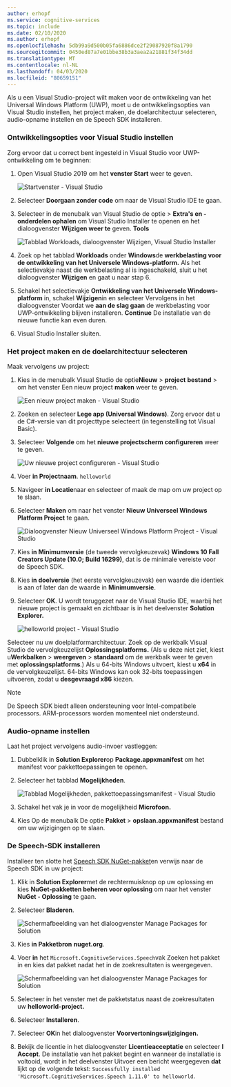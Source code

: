 ```yaml
---
author: erhopf
ms.service: cognitive-services
ms.topic: include
ms.date: 02/10/2020
ms.author: erhopf
ms.openlocfilehash: 5db99a9d500b05fa6886dce2f29087920f8a1790
ms.sourcegitcommit: 0450ed87a7e01bbe38b3a3aea2a21881f34f34dd
ms.translationtype: MT
ms.contentlocale: nl-NL
ms.lasthandoff: 04/03/2020
ms.locfileid: "80659151"
---
```

Als u een Visual Studio-project wilt maken voor de ontwikkeling van het Universal Windows Platform (UWP), moet u de ontwikkelingsopties van Visual Studio instellen, het project maken, de doelarchitectuur selecteren, audio-opname instellen en de Speech SDK installeren.

### <a name="set-up-visual-studio-development-options"></a>Ontwikkelingsopties voor Visual Studio instellen

Zorg ervoor dat u correct bent ingesteld in Visual Studio voor UWP-ontwikkeling om te beginnen:

1. Open Visual Studio 2019 om het **venster Start** weer te geven.

   ![Startvenster - Visual Studio](../articles/cognitive-services/Speech-Service/media/sdk/vs-enable-uwp-start-window.png)

1. Selecteer **Doorgaan zonder code** om naar de Visual Studio IDE te gaan.

1. Selecteer in de menubalk van Visual Studio de optie > **Extra's en -onderdelen ophalen** om Visual Studio Installer te openen en het dialoogvenster **Wijzigen weer te** geven. **Tools**

   ![Tabblad Workloads, dialoogvenster Wijzigen, Visual Studio Installer](../articles/cognitive-services/Speech-Service/media/sdk/vs-enable-uwp-workload.png)

1. Zoek op het tabblad **Workloads** onder **Windows**de **werkbelasting voor de ontwikkeling van het Universele Windows-platform.** Als het selectievakje naast die werkbelasting al is ingeschakeld, sluit u het dialoogvenster **Wijzigen** en gaat u naar stap 6.

1. Schakel het selectievakje **Ontwikkeling van het Universele Windows-platform** in, schakel **Wijzigen**in en selecteer Vervolgens in het dialoogvenster Voordat we **aan de slag gaan** de werkbelasting voor UWP-ontwikkeling blijven installeren. **Continue** De installatie van de nieuwe functie kan even duren.

1. Visual Studio Installer sluiten.

### <a name="create-the-project-and-select-the-target-architecture"></a>Het project maken en de doelarchitectuur selecteren

Maak vervolgens uw project:

1. Kies in de menubalk Visual Studio de optie**Nieuw** > **project** **bestand** > om het venster Een nieuw project **maken** weer te geven.

   ![Een nieuw project maken - Visual Studio](../articles/cognitive-services/Speech-Service/media/sdk/vs-enable-uwp-create-new-project.png)

1. Zoeken en selecteer **Lege app (Universal Windows)**. Zorg ervoor dat u de C#-versie van dit projecttype selecteert (in tegenstelling tot Visual Basic).

1. Selecteer **Volgende** om het **nieuwe projectscherm configureren** weer te geven.

   ![Uw nieuwe project configureren - Visual Studio](../articles/cognitive-services/Speech-Service/media/sdk/vs-enable-uwp-configure-your-new-project.png)

1. Voer **in Projectnaam**. `helloworld`

1. Navigeer **in Locatie**naar en selecteer of maak de map om uw project op te slaan.

1. Selecteer **Maken** om naar het venster **Nieuw Universeel Windows Platform Project** te gaan.

   ![Dialoogvenster Nieuw Universeel Windows Platform Project - Visual Studio](../articles/cognitive-services/Speech-Service/media/sdk/qs-csharp-uwp-02-new-uwp-project.png)

1. Kies **in Minimumversie** (de tweede vervolgkeuzevak) **Windows 10 Fall Creators Update (10.0; Build 16299)**, dat is de minimale vereiste voor de Speech SDK.

1. Kies **in doelversie** (het eerste vervolgkeuzevak) een waarde die identiek is aan of later dan de waarde in **Minimumversie**.

1. Selecteer **OK**. U wordt teruggezet naar de Visual Studio IDE, waarbij het nieuwe project is gemaakt en zichtbaar is in het deelvenster **Solution Explorer.**

   ![helloworld project - Visual Studio](../articles/cognitive-services/Speech-Service/media/sdk/vs-enable-uwp-helloworld.png)

Selecteer nu uw doelplatformarchitectuur. Zoek op de werkbalk Visual Studio de vervolgkeuzelijst **Oplossingsplatforms.** (Als u deze niet ziet, kiest u**Werkbalken** >  **weergeven** > **standaard** om de werkbalk weer te geven met **oplossingsplatforms**.) Als u 64-bits Windows uitvoert, kiest u **x64** in de vervolgkeuzelijst. 64-bits Windows kan ook 32-bits toepassingen uitvoeren, zodat u **desgevraagd x86** kiezen.

> [!NOTE]
> De Speech SDK biedt alleen ondersteuning voor Intel-compatibele processors. ARM-processors worden momenteel niet ondersteund.

### <a name="set-up-audio-capture"></a>Audio-opname instellen

Laat het project vervolgens audio-invoer vastleggen:

1. Dubbelklik in **Solution Explorer**op **Package.appxmanifest** om het manifest voor pakkettoepassingen te openen.

1. Selecteer het tabblad **Mogelijkheden**.

   ![Tabblad Mogelijkheden, pakkettoepassingsmanifest - Visual Studio](../articles/cognitive-services/Speech-Service/media/sdk/qs-csharp-uwp-07-capabilities.png)

1. Schakel het vak je in voor de mogelijkheid **Microfoon.**

1. Kies Op de menubalk De optie **Pakket** > **opslaan.appxmanifest** bestand om uw wijzigingen op te slaan.

### <a name="install-the-speech-sdk"></a>De Speech-SDK installeren

Installeer ten slotte het [Speech SDK NuGet-pakket](https://aka.ms/csspeech/nuget)en verwijs naar de Speech SDK in uw project:

1. Klik in **Solution Explorer**met de rechtermuisknop op uw oplossing en kies **NuGet-pakketten beheren voor oplossing** om naar het venster **NuGet - Oplossing** te gaan.

1. Selecteer **Bladeren**.

   ![Schermafbeelding van het dialoogvenster Manage Packages for Solution](../articles/cognitive-services/Speech-Service/media/sdk/vs-enable-uwp-nuget-solution-browse.png)

1. Kies **in Pakketbron** **nuget.org**.

1. Voer **in** het `Microsoft.CognitiveServices.Speech`vak Zoeken het pakket in en kies dat pakket nadat het in de zoekresultaten is weergegeven.

   ![Schermafbeelding van het dialoogvenster Manage Packages for Solution](../articles/cognitive-services/Speech-Service/media/sdk/qs-csharp-uwp-05-nuget-install-1.0.0.png)

1. Selecteer in het venster met de pakketstatus naast de zoekresultaten uw **helloworld-project.**

1. Selecteer **Installeren**.

1. Selecteer **OK**in het dialoogvenster **Voorvertoningswijzigingen.**

1. Bekijk de licentie in het dialoogvenster **Licentieacceptatie** en selecteer **I Accept**. De installatie van het pakket begint en wanneer de installatie is voltooid, wordt in het deelvenster Uitvoer een bericht weergegeven **dat** lijkt op de volgende tekst: `Successfully installed 'Microsoft.CognitiveServices.Speech 1.11.0' to helloworld`.
